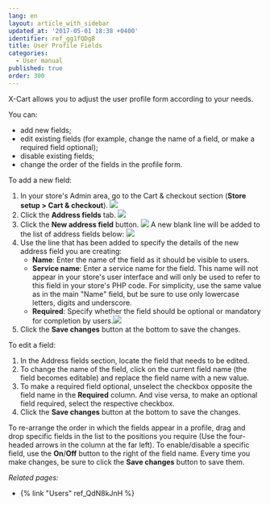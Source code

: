 ```yaml
---
lang: en
layout: article_with_sidebar
updated_at: '2017-05-01 18:38 +0400'
identifier: ref_gg1fQDgB
title: User Profile Fields
categories:
  - User manual
published: true
order: 300
---
```


X-Cart allows you to adjust the user profile form according to your needs.

You can:

*   add new fields;
*   edit existing fields (for example, change the name of a field, or make a required field optional);
*   disable existing fields;
*   change the order of the fields in the profile form.

To add a new field:

1.  In your store's Admin area, go to the Cart & checkout section (**Store setup > Cart & checkout**).
    ![]({{site.baseurl}}/attachments/6389842/9437234.png)
2.  Click the **Address fields** tab.
    ![]({{site.baseurl}}/attachments/6389842/9437235.png)
3.  Click the **New address field** button.
    ![]({{site.baseurl}}/attachments/6389842/9437236.png)
    A new blank line will be added to the list of address fields below:
    ![]({{site.baseurl}}/attachments/6389842/9437237.png)
4.  Use the line that has been added to specify the details of the new address field you are creating:
    *   **Name**: Enter the name of the field as it should be visible to users.
    *   **Service name**: Enter a service name for the field. This name will not appear in your store's user interface and will only be used to refer to this field in your store's PHP code. For simplicity, use the same value as in the main "Name" field, but be sure to use only lowercase letters, digits and underscore. 
    *   **Required**: Specify whether the field should be optional or mandatory for completion by users.![]({{site.baseurl}}/attachments/6389842/9437238.png)
5.  Click the **Save changes** button at the bottom to save the changes.

To edit a field:

1.  In the Address fields section, locate the field that needs to be edited.
2.  To change the name of the field, click on the current field name (the field becomes editable) and replace the field name with a new value.
3.  To make a required field optional, unselect the checkbox opposite the field name in the **Required** column. And vise versa, to make an optional field required, select the respective checkbox.
4.  Click the **Save changes** button at the bottom to save the changes.

To re-arrange the order in which the fields appear in a profile, drag and drop specific fields in the list to the positions you require (Use the four-headed arrows in the column at the far left). To enable/disable a specific field, use the **On**/**Off** button to the right of the field name. Every time you make changes, be sure to click the **Save changes** button to save them.

_Related pages:_

*   {% link "Users" ref_QdN8kJnH %}
